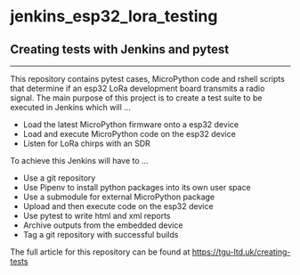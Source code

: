 # jenkins_esp32_lora_testing


## Creating tests with Jenkins and pytest
-----------------------------------------

This repository contains pytest cases, MicroPython code and rshell scripts that determine if an esp32 LoRa development board transmits a radio signal. The main purpose of this project is to create a test suite to be executed in Jenkins which will ...

* Load the latest MicroPython firmware onto a esp32 device
* Load and execute MicroPython code on the esp32 device
* Listen for LoRa chirps with an SDR

To achieve this Jenkins will have to ...

* Use a git repository
* Use Pipenv to install python packages into its own user space
* Use a submodule for external MicroPython package
* Upload and then execute code on the esp32 device
* Use pytest to write html and xml reports
* Archive outputs from the embedded device
* Tag a git repository with successful builds

The full article for this repository can be found at https://tgu-ltd.uk/creating-tests
